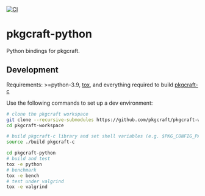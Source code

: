 [![CI](https://github.com/pkgcraft/pkgcraft-python/workflows/CI/badge.svg)](https://github.com/pkgcraft/pkgcraft-python/actions/workflows/ci.yml)

# pkgcraft-python

Python bindings for pkgcraft.

## Development

Requirements: >=python-3.9, [tox](https://pypi.org/project/tox/), and
everything required to build
[pkgcraft-c](https://github.com/pkgcraft/pkgcraft-c)

Use the following commands to set up a dev environment:

```bash
# clone the pkgcraft workspace
git clone --recursive-submodules https://github.com/pkgcraft/pkgcraft-workspace.git
cd pkgcraft-workspace

# build pkgcraft-c library and set shell variables (e.g. $PKG_CONFIG_PATH)
source ./build pkgcraft-c

cd pkgcraft-python
# build and test
tox -e python
# benchmark
tox -e bench
# test under valgrind
tox -e valgrind
```
